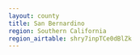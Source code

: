 ```yaml
---
layout: county
title: San Bernardino
region: Southern California
region_airtable: shry7inpTCe0dBlZk
---
```

